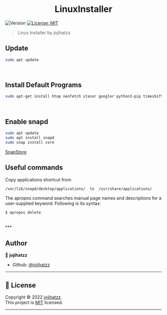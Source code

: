 <h1 align="center">LinuxInstaller</h1>
<p>
  <img alt="Version" src="https://img.shields.io/badge/version-0.0.1-blue.svg?cacheSeconds=2592000" />
  <a href="https://github.com/jojihatzz/LinuxInstaller/blob/main/LICENSE" target="_blank">
    <img alt="License: MIT" src="https://img.shields.io/badge/License-MIT-yellow.svg" />
  </a>
</p>

> Linux Installer by jojihatzz

## Update

```sh
sudo apt update
```
<br />

## Install Default Programs

```sh
sudo apt-get install htop neofetch stacer googler python3-pip timeshift vlc
```
<br />

## Enable snapd

```sh
sudo apt update
sudo apt install snapd
sudo snap install core
```
[SnapStore](https://snapcraft.io/store)
<br />


## Useful commands
Copy applications shortcut from 
```sh
/var/lib/snapd/desktop/applications/  to  /usr/share/applications/
```
The apropos command searches manual page names and descriptions for a user-supplied keyword. Following is its syntax:
```sh
$ apropos delete
```
<br />
  ***

## Author

👤 **jojihatzz**

* Github: [@jojihatzz](https://github.com/jojihatzz)
  <br />
***
## 📝 License

Copyright © 2022 [jojihatzz](https://github.com/jojihatzz).<br />
This project is [MIT](https://github.com/jojihatzz/LinuxInstaller/blob/main/LICENSE) licensed.

***